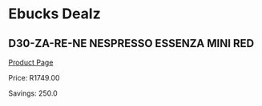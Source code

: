 
# Ebucks Dealz
## D30-ZA-RE-NE NESPRESSO ESSENZA MINI RED
[Product Page](https://www.ebucks.com/web/shop/productSelected.do?prodId=1158956383&catId=1157555110)

Price: R1749.00

Savings: 250.0


	